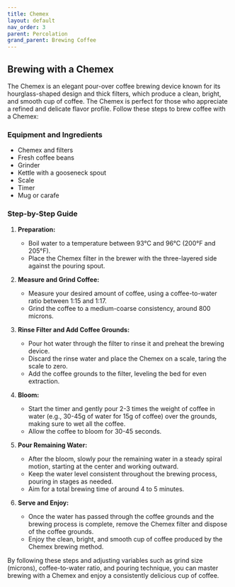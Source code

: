 ```yaml
---
title: Chemex
layout: default
nav_order: 3
parent: Percolation
grand_parent: Brewing Coffee
---
```


## Brewing with a Chemex

The Chemex is an elegant pour-over coffee brewing device known for its hourglass-shaped design and thick filters, which produce a clean, bright, and smooth cup of coffee. The Chemex is perfect for those who appreciate a refined and delicate flavor profile. Follow these steps to brew coffee with a Chemex:

### Equipment and Ingredients

- Chemex and filters
- Fresh coffee beans
- Grinder
- Kettle with a gooseneck spout
- Scale
- Timer
- Mug or carafe

### Step-by-Step Guide

1. **Preparation:**
   - Boil water to a temperature between 93°C and 96°C (200°F and 205°F).
   - Place the Chemex filter in the brewer with the three-layered side against the pouring spout.

2. **Measure and Grind Coffee:**
   - Measure your desired amount of coffee, using a coffee-to-water ratio between 1:15 and 1:17.
   - Grind the coffee to a medium-coarse consistency, around 800 microns.

3. **Rinse Filter and Add Coffee Grounds:**
   - Pour hot water through the filter to rinse it and preheat the brewing device.
   - Discard the rinse water and place the Chemex on a scale, taring the scale to zero.
   - Add the coffee grounds to the filter, leveling the bed for even extraction.

4. **Bloom:**
   - Start the timer and gently pour 2-3 times the weight of coffee in water (e.g., 30-45g of water for 15g of coffee) over the grounds, making sure to wet all the coffee.
   - Allow the coffee to bloom for 30-45 seconds.

5. **Pour Remaining Water:**
   - After the bloom, slowly pour the remaining water in a steady spiral motion, starting at the center and working outward.
   - Keep the water level consistent throughout the brewing process, pouring in stages as needed.
   - Aim for a total brewing time of around 4 to 5 minutes.

6. **Serve and Enjoy:**
   - Once the water has passed through the coffee grounds and the brewing process is complete, remove the Chemex filter and dispose of the coffee grounds.
   - Enjoy the clean, bright, and smooth cup of coffee produced by the Chemex brewing method.

By following these steps and adjusting variables such as grind size (microns), coffee-to-water ratio, and pouring technique, you can master brewing with a Chemex and enjoy a consistently delicious cup of coffee.
